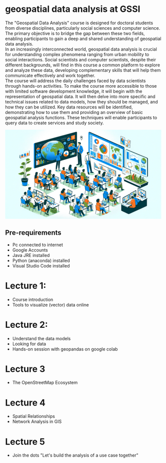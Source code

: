 # geospatial data analysis at GSSI
The "Geospatial Data Analysis" course is designed for doctoral students from diverse disciplines, particularly social sciences and computer science.<br/>The primary objective is to bridge the gap between these two fields, enabling participants to gain a deep and shared understanding of geospatial data analysis.<br/>
In an increasingly interconnected world, geospatial data analysis is crucial for understanding complex phenomena ranging from urban mobility to social interactions. Social scientists and computer scientists, despite their different backgrounds, will find in this course a common platform to explore and analyze these data, developing complementary skills that will help them communicate effectively and work together.<br/>
The course will address the daily challenges faced by data scientists through hands-on activities. To make the course more accessible to those with limited software development knowledge, it will begin with the representation of geospatial data. It will then delve into more specific and technical issues related to data models, how they should be managed, and how they can be utilized. Key data resources will be identified, demonstrating how to use them and providing an overview of basic geospatial analysis functions. These techniques will enable participants to query data to create services and study society.

![](https://raw.githubusercontent.com/napo/geeospatialdataanalysis_gssi/main/img/cover3.jpg)

## Pre-requirements
- Pc connected to internet
- Google Accounts
- Java JRE installed
- Python (anaconda) installed
- Visual Studio Code installed

# Lecture 1:
- Course introduction
- Tools to visualize (vector) data online

# Lecture 2:
- Understand the data models
- Looking for data
- Hands-on session with geopandas on google colab

# Lecture 3
- The OpenStreetMap Ecosystem

# Lecture 4
- Spatial Relationships
- Network Analysis in GIS

# Lecture 5
- Join the dots "Let's build the analysis of a use case together"
